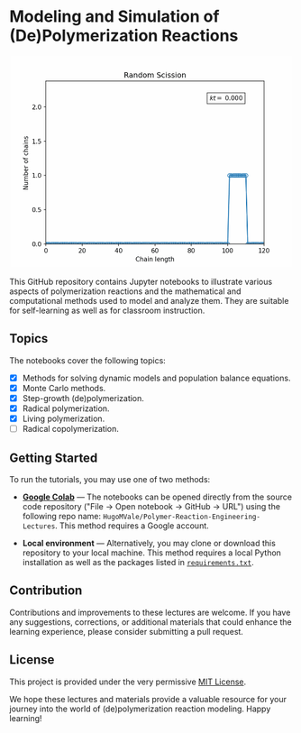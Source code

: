 # Modeling and Simulation of (De)Polymerization Reactions

<p align="center">
  <img src="notebooks/1/animation.gif" width="500" alt="Randsom scission">
</p>

This GitHub repository contains Jupyter notebooks to illustrate  various aspects of polymerization
reactions and the mathematical and computational methods used to model and analyze them. They
are suitable for self-learning as well as for classroom instruction.

## Topics

The notebooks cover the following topics:

- [x] Methods for solving dynamic models and population balance equations.
- [x] Monte Carlo methods.
- [x] Step-growth (de)polymerization.
- [x] Radical polymerization.
- [x] Living polymerization.
- [ ] Radical copolymerization.

## Getting Started

To run the tutorials, you may use one of two methods:

* **[Google Colab](https://colab.research.google.com/)** — The notebooks can be opened
directly from the source code repository ("File -> Open notebook -> GitHub -> URL") using the
following repo name: `HugoMVale/Polymer-Reaction-Engineering-Lectures`. This method requires a
Google account.

* **Local environment** — Alternatively, you may clone or download this repository to your
local machine. This method requires a local Python installation as well as the packages listed
in [`requirements.txt`](requirements.txt).

## Contribution

Contributions and improvements to these lectures are welcome. If you have any suggestions,
corrections, or additional materials that could enhance the learning experience,
please consider submitting a pull request.

## License

This project is provided under the very permissive [MIT License](LICENSE).

We hope these lectures and materials provide a valuable resource for your journey into the
world of (de)polymerization reaction modeling. Happy learning!
